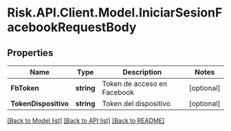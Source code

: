# Risk.API.Client.Model.IniciarSesionFacebookRequestBody
## Properties

Name | Type | Description | Notes
------------ | ------------- | ------------- | -------------
**FbToken** | **string** | Token de acceso en Facebook | [optional] 
**TokenDispositivo** | **string** | Token del dispositivo | [optional] 

[[Back to Model list]](../README.md#documentation-for-models) [[Back to API list]](../README.md#documentation-for-api-endpoints) [[Back to README]](../README.md)

